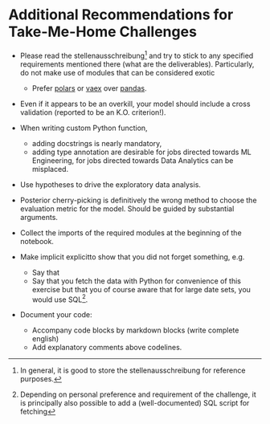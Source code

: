 # Additional Recommendations for Take-Me-Home Challenges

- Please read the stellenausschreibung[^ausschreibung] and try to stick to any specified requirements mentioned there (what are the deliverables). Particularly, do not make use of modules that can be considered exotic
  - Prefer [polars](https://github.com/pola-rs/polars) or [vaex](https://github.com/vaexio/vaex) over [pandas](https://github.com/pandas-dev/pandas).

- Even if it appears to be an overkill, your model should include a cross validation (reported to be an K.O. criterion!).

- When writing custom Python function,
  - adding docstrings is nearly mandatory,
  - adding type annotation are desirable for jobs directed towards ML Engineering, for jobs directed towards Data Analytics can be misplaced.

- Use hypotheses to drive the exploratory data analysis.

- Posterior cherry-picking is definitively the wrong method to choose the evaluation metric for the model. Should be guided by substantial arguments.

- Collect the imports of the required modules at the beginning of the notebook.

- Make implicit explicitto show that you did not forget something, e.g.
  - Say that
  - Say that you fetch the data with Python for convenience of this exercise but that you of course aware that for large date sets, you would use SQL[^sql].

- Document your code:
  - Accompany code blocks by markdown blocks (write complete english)
  - Add explanatory comments above codelines.

[^ausschreibung]: In general, it is good to store the stellenausschreibung for reference purposes.

[^sql]: Depending on personal preference and requirement of the challenge, it is principally also possible to add a (well-documented) SQL script for fetching
